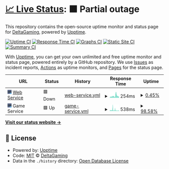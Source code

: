 # [📈 Live Status](https://status.deltagaming.org): <!--live status--> **🟧 Partial outage**

This repository contains the open-source uptime monitor and status page for [DeltaGaming](http://deltagaming.org), powered by [Upptime](https://github.com/upptime/upptime).

[![Uptime CI](https://github.com/DeltaGaming-org/status/workflows/Uptime%20CI/badge.svg)](https://github.com/DeltaGaming-org/status/actions?query=workflow%3A%22Uptime+CI%22)
[![Response Time CI](https://github.com/DeltaGaming-org/status/workflows/Response%20Time%20CI/badge.svg)](https://github.com/DeltaGaming-org/status/actions?query=workflow%3A%22Response+Time+CI%22)
[![Graphs CI](https://github.com/DeltaGaming-org/status/workflows/Graphs%20CI/badge.svg)](https://github.com/DeltaGaming-org/status/actions?query=workflow%3A%22Graphs+CI%22)
[![Static Site CI](https://github.com/DeltaGaming-org/status/workflows/Static%20Site%20CI/badge.svg)](https://github.com/DeltaGaming-org/status/actions?query=workflow%3A%22Static+Site+CI%22)
[![Summary CI](https://github.com/DeltaGaming-org/status/workflows/Summary%20CI/badge.svg)](https://github.com/DeltaGaming-org/status/actions?query=workflow%3A%22Summary+CI%22)

With [Upptime](https://upptime.js.org), you can get your own unlimited and free uptime monitor and status page, powered entirely by a GitHub repository. We use [Issues](https://github.com/DeltaGaming-org/status/issues) as incident reports, [Actions](https://github.com/DeltaGaming-org/status/actions) as uptime monitors, and [Pages](https://status.deltagaming.org) for the status page.

<!--start: status pages-->
<!-- This summary is generated by Upptime (https://github.com/upptime/upptime) -->
<!-- Do not edit this manually, your changes will be overwritten -->
<!-- prettier-ignore -->
| URL | Status | History | Response Time | Uptime |
| --- | ------ | ------- | ------------- | ------ |
| <img alt="" src="https://raw.githubusercontent.com/DeltaGaming-org/status/master/static/server.svg" height="13"> [Web Service](https://deltagaming.org) | 🟥 Down | [web-service.yml](https://github.com/DeltaGaming-org/status/commits/HEAD/history/web-service.yml) | <details><summary><img alt="Response time graph" src="./graphs/web-service/response-time-week.png" height="20"> 254ms</summary><br><a href="https://status.deltagaming.org/history/web-service"><img alt="Response time 660" src="https://img.shields.io/endpoint?url=https%3A%2F%2Fraw.githubusercontent.com%2FDeltaGaming-org%2Fstatus%2FHEAD%2Fapi%2Fweb-service%2Fresponse-time.json"></a><br><a href="https://status.deltagaming.org/history/web-service"><img alt="24-hour response time 108" src="https://img.shields.io/endpoint?url=https%3A%2F%2Fraw.githubusercontent.com%2FDeltaGaming-org%2Fstatus%2FHEAD%2Fapi%2Fweb-service%2Fresponse-time-day.json"></a><br><a href="https://status.deltagaming.org/history/web-service"><img alt="7-day response time 254" src="https://img.shields.io/endpoint?url=https%3A%2F%2Fraw.githubusercontent.com%2FDeltaGaming-org%2Fstatus%2FHEAD%2Fapi%2Fweb-service%2Fresponse-time-week.json"></a><br><a href="https://status.deltagaming.org/history/web-service"><img alt="30-day response time 520" src="https://img.shields.io/endpoint?url=https%3A%2F%2Fraw.githubusercontent.com%2FDeltaGaming-org%2Fstatus%2FHEAD%2Fapi%2Fweb-service%2Fresponse-time-month.json"></a><br><a href="https://status.deltagaming.org/history/web-service"><img alt="1-year response time 660" src="https://img.shields.io/endpoint?url=https%3A%2F%2Fraw.githubusercontent.com%2FDeltaGaming-org%2Fstatus%2FHEAD%2Fapi%2Fweb-service%2Fresponse-time-year.json"></a></details> | <details><summary><a href="https://status.deltagaming.org/history/web-service">0.45%</a></summary><a href="https://status.deltagaming.org/history/web-service"><img alt="All-time uptime 71.32%" src="https://img.shields.io/endpoint?url=https%3A%2F%2Fraw.githubusercontent.com%2FDeltaGaming-org%2Fstatus%2FHEAD%2Fapi%2Fweb-service%2Fuptime.json"></a><br><a href="https://status.deltagaming.org/history/web-service"><img alt="24-hour uptime 0.00%" src="https://img.shields.io/endpoint?url=https%3A%2F%2Fraw.githubusercontent.com%2FDeltaGaming-org%2Fstatus%2FHEAD%2Fapi%2Fweb-service%2Fuptime-day.json"></a><br><a href="https://status.deltagaming.org/history/web-service"><img alt="7-day uptime 0.45%" src="https://img.shields.io/endpoint?url=https%3A%2F%2Fraw.githubusercontent.com%2FDeltaGaming-org%2Fstatus%2FHEAD%2Fapi%2Fweb-service%2Fuptime-week.json"></a><br><a href="https://status.deltagaming.org/history/web-service"><img alt="30-day uptime 45.74%" src="https://img.shields.io/endpoint?url=https%3A%2F%2Fraw.githubusercontent.com%2FDeltaGaming-org%2Fstatus%2FHEAD%2Fapi%2Fweb-service%2Fuptime-month.json"></a><br><a href="https://status.deltagaming.org/history/web-service"><img alt="1-year uptime 71.32%" src="https://img.shields.io/endpoint?url=https%3A%2F%2Fraw.githubusercontent.com%2FDeltaGaming-org%2Fstatus%2FHEAD%2Fapi%2Fweb-service%2Fuptime-year.json"></a></details>
| <img alt="" src="https://raw.githubusercontent.com/DeltaGaming-org/status/master/static/server.svg" height="13"> Game Service | 🟩 Up | [game-service.yml](https://github.com/DeltaGaming-org/status/commits/HEAD/history/game-service.yml) | <details><summary><img alt="Response time graph" src="./graphs/game-service/response-time-week.png" height="20"> 538ms</summary><br><a href="https://status.deltagaming.org/history/game-service"><img alt="Response time 861" src="https://img.shields.io/endpoint?url=https%3A%2F%2Fraw.githubusercontent.com%2FDeltaGaming-org%2Fstatus%2FHEAD%2Fapi%2Fgame-service%2Fresponse-time.json"></a><br><a href="https://status.deltagaming.org/history/game-service"><img alt="24-hour response time 260" src="https://img.shields.io/endpoint?url=https%3A%2F%2Fraw.githubusercontent.com%2FDeltaGaming-org%2Fstatus%2FHEAD%2Fapi%2Fgame-service%2Fresponse-time-day.json"></a><br><a href="https://status.deltagaming.org/history/game-service"><img alt="7-day response time 538" src="https://img.shields.io/endpoint?url=https%3A%2F%2Fraw.githubusercontent.com%2FDeltaGaming-org%2Fstatus%2FHEAD%2Fapi%2Fgame-service%2Fresponse-time-week.json"></a><br><a href="https://status.deltagaming.org/history/game-service"><img alt="30-day response time 846" src="https://img.shields.io/endpoint?url=https%3A%2F%2Fraw.githubusercontent.com%2FDeltaGaming-org%2Fstatus%2FHEAD%2Fapi%2Fgame-service%2Fresponse-time-month.json"></a><br><a href="https://status.deltagaming.org/history/game-service"><img alt="1-year response time 861" src="https://img.shields.io/endpoint?url=https%3A%2F%2Fraw.githubusercontent.com%2FDeltaGaming-org%2Fstatus%2FHEAD%2Fapi%2Fgame-service%2Fresponse-time-year.json"></a></details> | <details><summary><a href="https://status.deltagaming.org/history/game-service">98.58%</a></summary><a href="https://status.deltagaming.org/history/game-service"><img alt="All-time uptime 97.88%" src="https://img.shields.io/endpoint?url=https%3A%2F%2Fraw.githubusercontent.com%2FDeltaGaming-org%2Fstatus%2FHEAD%2Fapi%2Fgame-service%2Fuptime.json"></a><br><a href="https://status.deltagaming.org/history/game-service"><img alt="24-hour uptime 96.39%" src="https://img.shields.io/endpoint?url=https%3A%2F%2Fraw.githubusercontent.com%2FDeltaGaming-org%2Fstatus%2FHEAD%2Fapi%2Fgame-service%2Fuptime-day.json"></a><br><a href="https://status.deltagaming.org/history/game-service"><img alt="7-day uptime 98.58%" src="https://img.shields.io/endpoint?url=https%3A%2F%2Fraw.githubusercontent.com%2FDeltaGaming-org%2Fstatus%2FHEAD%2Fapi%2Fgame-service%2Fuptime-week.json"></a><br><a href="https://status.deltagaming.org/history/game-service"><img alt="30-day uptime 98.94%" src="https://img.shields.io/endpoint?url=https%3A%2F%2Fraw.githubusercontent.com%2FDeltaGaming-org%2Fstatus%2FHEAD%2Fapi%2Fgame-service%2Fuptime-month.json"></a><br><a href="https://status.deltagaming.org/history/game-service"><img alt="1-year uptime 97.88%" src="https://img.shields.io/endpoint?url=https%3A%2F%2Fraw.githubusercontent.com%2FDeltaGaming-org%2Fstatus%2FHEAD%2Fapi%2Fgame-service%2Fuptime-year.json"></a></details>

<!--end: status pages-->

[**Visit our status website →**](https://status.deltagaming.org)

## 📄 License

- Powered by: [Upptime](https://github.com/upptime/upptime)
- Code: [MIT](./LICENSE) © [DeltaGaming](http://deltagaming.org)
- Data in the `./history` directory: [Open Database License](https://opendatacommons.org/licenses/odbl/1-0/)
